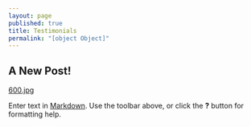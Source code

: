 ```yaml
---
layout: page
published: true
title: Testimonials
permalink: "[object Object]"
---
```


## A New Post!

[600.jpg](/media/600.jpg)

Enter text in [Markdown](http://daringfireball.net/projects/markdown/). Use the toolbar above, or click the **?** button for formatting help.